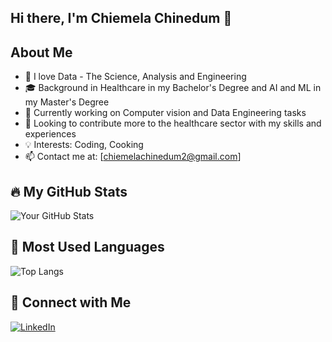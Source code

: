 ## Hi there, I'm Chiemela Chinedum 👋


## About Me
- 💼 I love Data - The Science, Analysis and Engineering
- 🎓 Background in Healthcare in my Bachelor's Degree and AI and ML in my Master's Degree
- 🌱 Currently working on Computer vision and Data Engineering tasks
- 👯 Looking to contribute more to the healthcare sector with my skills and experiences
- 💡 Interests: Coding, Cooking
- 📫 Contact me at: [chiemelachinedum2@gmail.com]

## 🔥 My GitHub Stats
![Your GitHub Stats](https://github-readme-stats.vercel.app/api?username=Chiemela-tech&show_icons=true&theme=dark)

## 🚀 Most Used Languages
![Top Langs](https://github-readme-stats.vercel.app/api/top-langs/?username=Chiemela-tech&layout=compact)

## 🔗 Connect with Me
[![LinkedIn](https://img.shields.io/badge/LinkedIn-blue?style=flat-square&logo=linkedin)](https://linkedin.com/in/chiemelachinedum)
